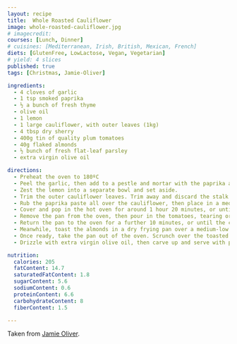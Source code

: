```yaml
---
layout: recipe
title:  Whole Roasted Cauliflower
image: whole-roasted-cauliflower.jpg
# imagecredit:
courses: [Lunch, Dinner]
# cuisines: [Mediterranean, Irish, British, Mexican, French]
diets: [GlutenFree, LowLactose, Vegan, Vegetarian]
# yield: 4 slices
published: true
tags: [Christmas, Jamie-Oliver]

ingredients:
  - 4 cloves of garlic
  - 1 tsp smoked paprika
  - ½ a bunch of fresh thyme
  - olive oil
  - 1 lemon
  - 1 large cauliflower, with outer leaves (1kg)
  - 4 tbsp dry sherry
  - 400g tin of quality plum tomatoes
  - 40g flaked almonds
  - ½ bunch of fresh flat-leaf parsley
  - extra virgin olive oil

directions:
  - Preheat the oven to 180ºC
  - Peel the garlic, then add to a pestle and mortar with the paprika and half the thyme leaves. Bash well to a rough paste, then muddle in 2 tablespoons of olive oil and season.
  - Zest the lemon into a separate bowl and set aside.
  - Trim the outer cauliflower leaves. Trim away and discard the stalk so the cauliflower can sit flat, then cut a cross into the base.
  - Rub the paprika paste all over the cauliflower, then place in a medium casserole pan. Drizzle over the sherry and squeeze the lemon juice on top.
  - Cover and pop in the hot oven for around 1 hour 20 minutes, or until tender, removing the lid for the final 20 minutes.
  - Remove the pan from the oven, then pour in the tomatoes, tearing or slicing them up into chunks. Sprinkle over the lemon zest and pick over the remaining thyme leaves.
  - Return the pan to the oven for a further 10 minutes, or until the cauliflower is golden.
  - Meanwhile, toast the almonds in a dry frying pan over a medium-low heat until golden, then leave to cool.
  - Once ready, take the pan out of the oven. Scrunch over the toasted almonds, then pick, roughly chop and scatter the parsley leaves on top.
  - Drizzle with extra virgin olive oil, then carve up and serve with pilaf rice and steamed greens, or as part of a bigger spread.

nutrition:
  calories: 205
  fatContent: 14.7
  saturatedFatContent: 1.8
  sugarContent: 5.6
  sodiumContent: 0.6
  proteinContent: 6.6
  carbohydrateContent: 8
  fiberContent: 1.5

---
```


Taken from [Jamie Oliver](https://www.jamieoliver.com/recipes/vegetables-recipes/whole-roasted-cauliflower/).
